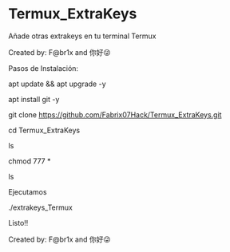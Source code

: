 # Termux_ExtraKeys
Añade otras extrakeys en tu terminal Termux

Created by: F@br1x and 你好😜

Pasos de Instalación:

apt update && apt upgrade -y


apt install git -y


git clone https://github.com/Fabrix07Hack/Termux_ExtraKeys.git


cd Termux_ExtraKeys

ls

chmod 777 *


ls


Ejecutamos

./extrakeys_Termux


Listo!!


Created by: F@br1x and 你好😜
